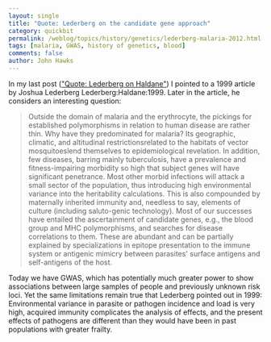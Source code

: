 ```yaml
---
layout: single 
title: "Quote: Lederberg on the candidate gene approach" 
category: quickbit
permalink: /weblog/topics/history/genetics/lederberg-malaria-2012.html
tags: [malaria, GWAS, history of genetics, blood] 
comments: false 
author: John Hawks 
---
```


In my last post (<a href="https://johnhawks.net/weblog/topics/history/genetics/haldane-lederberg-malaria-2012.html">"Quote: Lederberg on Haldane"</a>) I pointed to a 1999 article by Joshua Lederberg <bib>Lederberg:Haldane:1999</bib>. Later in the article, he considers an interesting question: 

<blockquote>Outside the domain of malaria and the erythrocyte, the pickings for established polymorphisms in relation to human disease are rather thin. Why have they predominated for malaria? Its geographic, climatic, and altitudinal restrictionsrelated to the habitats of vector mosquitoeslend themselves to epidemiological revelation. In addition, few diseases, barring mainly tuberculosis, have a prevalence and fitness-impairing morbidity so high that subject genes will have significant penetrance. Most other morbid infections will attack a small sector of the population, thus introducing high environmental variance into the heritability calculations. This is also compounded by maternally inherited immunity and, needless to say, elements of culture (including saluto-genic technology). Most of our successes have entailed the ascertainment of candidate genes, e.g., the blood group and MHC polymorphisms, and searches for disease correlations to them. These are abundant and can be partially explained by specializations in epitope presentation to the immune system or antigenic mimicry between parasites' surface antigens and self-antigens of the host.</blockquote>

Today we have GWAS, which has potentially much greater power to show associations between large samples of people and previously unknown risk loci. Yet the same limitations remain true that Lederberg pointed out in 1999: Environmental variance in parasite or pathogen incidence and load is very high, acquired immunity complicates the analysis of effects, and the present effects of pathogens are different than they would have been in past populations with greater frailty. 



